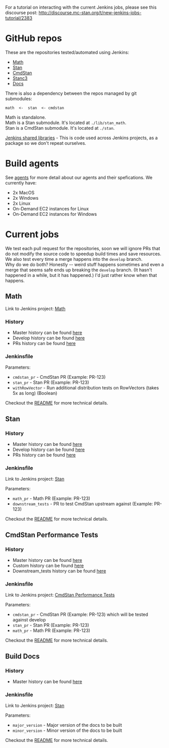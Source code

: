 For a tutorial on interacting with the current Jenkins jobs, please see this discourse post:
http://discourse.mc-stan.org/t/new-jenkins-jobs-tutorial/2383

# GitHub repos

These are the repositories tested/automated using Jenkins:

- [Math](https://github.com/stan-dev/math)
- [Stan](https://github.com/stan-dev/stan)
- [CmdStan](https://github.com/stan-dev/cmdstan)
- [Stanc3](https://github.com/stan-dev/stanc3)
- [Docs](https://github.com/stan-dev/docs)

There is also a dependency between the repos managed by git submodules:
```
math  <-  stan  <- cmdstan
```

Math is standalone.  
Math is a Stan submodule. It's located at `./lib/stan_math`.  
Stan is a CmdStan submodule. It's located at `./stan`.  
  
[Jenkins shared libraries](https://github.com/stan-dev/jenkins-shared-libraries) - This is code used across Jenkins projects, as a package so we don't repeat ourselves.

# Build agents

See [agents](agents.md) for more detail about our agents and their spefications. We currently have:
 - 2x MacOS 
 - 2x Windows
 - 2x Linux
 - On-Demand EC2 instances for Linux
 - On-Demand EC2 instances for Windows
        
# Current jobs

We test each pull request for the repositories, soon we will ignore PRs that do not modify the source code to speedup build times and save resources.
We also test every time a merge happens into the `develop` branch.   
Why do we do both? Honestly -- weird stuff happens sometimes and even a merge that seems safe ends up breaking the `develop` branch. (It hasn't happened in a while, but it has happened.) I'd just rather know when that happens.  

## Math

Link to Jenkins project: [Math](https://jenkins.mc-stan.org/job/Math%20Pipeline)

### History

- Master history can be found [here](https://jenkins.mc-stan.org/job/Math%20Pipeline/job/master/)
- Develop history can be found [here](https://jenkins.mc-stan.org/job/Math%20Pipeline/job/develop/)
- PRs history can be found [here](https://jenkins.mc-stan.org/job/Math%20Pipeline/view/change-requests/)

### Jenkinsfile

Parameters:  

- `cmdstan_pr` - CmdStan PR (Example: PR-123)
- `stan_pr` - Stan PR (Example: PR-123)
- `withRowVector` - Run additional distribution tests on RowVectors (takes 5x as long) (Boolean)

Checkout the [README](jobs/math.md) for more technical details.

## Stan

### History

- Master history can be found [here](https://jenkins.mc-stan.org/job/Stan/job/master/)
- Develop history can be found [here](https://jenkins.mc-stan.org/job/Stan/job/develop/)
- PRs history can be found [here](https://jenkins.mc-stan.org/job/Stan/view/change-requests/)

### Jenkinsfile

Link to Jenkins project: [Stan](https://jenkins.mc-stan.org/job/Stan)

Parameters:  

- `math_pr` - Math PR (Example: PR-123)
- `downstream_tests` - PR to test CmdStan upstream against (Example: PR-123)

Checkout the [README](jobs/stan.md) for more technical details.

## CmdStan Performance Tests

### History

- Master history can be found [here](https://jenkins.mc-stan.org/job/CmdStan%20Performance%20Tests/job/master/)
- Custom history can be found [here](https://jenkins.mc-stan.org/job/CmdStan%20Performance%20Tests/job/Custom/)
- Downstream_tests history can be found [here](https://jenkins.mc-stan.org/job/CmdStan%20Performance%20Tests/job/downstream_tests/)

### Jenkinsfile

Link to Jenkins project: [CmdStan Performance Tests](https://jenkins.mc-stan.org/job/CmdStan%20Performance%20Tests)

Parameters:  

- `cmdstan_pr` - CmdStan PR (Example: PR-123) which will be tested against develop
- `stan_pr` - Stan PR (Example: PR-123)
- `math_pr` - Math PR (Example: PR-123)

Checkout the [README](jobs/cmdstan-performance-tests.md) for more technical details.

## Build Docs

### History

- Master history can be found [here](https://jenkins.mc-stan.org/job/BuildDocs/job/master/)

### Jenkinsfile

Link to Jenkins project: [Stan](https://jenkins.mc-stan.org/job/BuildDocs)

Parameters:  

- `major_version` - Major version of the docs to be built
- `minor_version` - Minor version of the docs to be built

Checkout the [README](jobs/build-docs.md) for more technical details.
